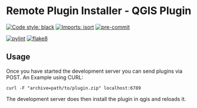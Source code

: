 # Remote Plugin Installer - QGIS Plugin

[![Code style: black](https://img.shields.io/badge/code%20style-black-000000.svg)](https://github.com/psf/black)
[![Imports: isort](https://img.shields.io/badge/%20imports-isort-%231674b1?style=flat&labelColor=ef8336)](https://pycqa.github.io/isort/)
[![pre-commit](https://img.shields.io/badge/pre--commit-enabled-brightgreen?logo=pre-commit&logoColor=white)](https://github.com/pre-commit/pre-commit)

[![pylint](https://gitlab.com/Company/remote_plugin_installer/lint/pylint.svg)](https://gitlab.com/Company/remote_plugin_installer/lint/)
[![flake8](https://img.shields.io/badge/linter-flake8-green)](https://flake8.pycqa.org/)

## Usage

Once you have started the development server you can send plugins via POST.
An Example using CURL:
```
curl -F "archive=path/to/plugin.zip" localhost:6789
```
The development server does then install the plugin in qgis and reloads it.
